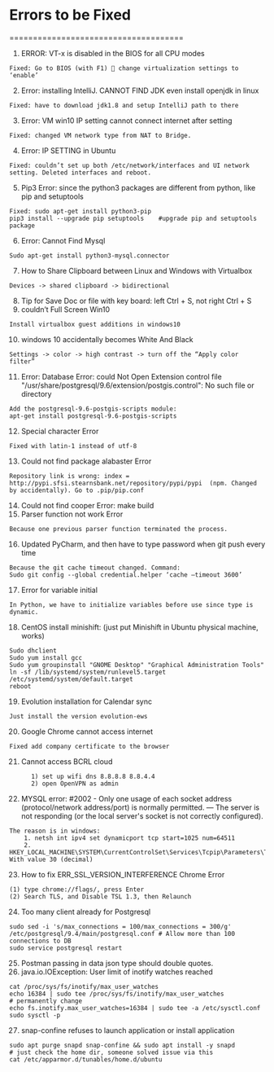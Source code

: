 # Errors to be Fixed
=====================================
1. ERROR: VT-x is disabled in the BIOS for all CPU modes
```
Fixed: Go to BIOS (with F1)  change virtualization settings to ‘enable’
```
2. Error: installing IntelliJ. CANNOT FIND JDK even install openjdk in linux
```
Fixed: have to download jdk1.8 and setup IntelliJ path to there
```
3. Error: VM win10 IP setting cannot connect internet after setting
```
Fixed: changed VM network type from NAT to Bridge.
```
4. Error: IP SETTING in Ubuntu
```
Fixed: couldn’t set up both /etc/network/interfaces and UI network setting. Deleted interfaces and reboot.
```
5. Pip3 Error: since the python3 packages are different from python, like pip and setuptools
```
Fixed: sudo apt-get install python3-pip
pip3 install --upgrade pip setuptools    #upgrade pip and setuptools package
```
6. Error: Cannot  Find Mysql
```
Sudo apt-get install python3-mysql.connector
```
7. How to Share Clipboard between Linux and Windows with Virtualbox
```
Devices -> shared clipboard -> bidirectional
```
8. Tip for Save Doc or file with key board: left Ctrl + S, not right Ctrl + S
9. couldn’t Full Screen Win10
```
Install virtualbox guest additions in windows10
```
10. windows 10 accidentally becomes White And Black
```
Settings -> color -> high contrast -> turn off the “Apply color filter”
```
11. Error: Database Error: could Not Open Extension control file "/usr/share/postgresql/9.6/extension/postgis.control": No such file or directory
```
Add the postgresql-9.6-postgis-scripts module:
apt-get install postgresql-9.6-postgis-scripts
```
12. Special character Error
```
Fixed with latin-1 instead of utf-8
```
13. Could not find package alabaster Error
```
Repository link is wrong: index = http://pypi.sfsi.stearnsbank.net/repository/pypi/pypi  (npm. Changed by accidentally). Go to .pip/pip.conf
```
14. Could not find cooper Error: make build
15. Parser function not work Error
```
Because one previous parser function terminated the process.
```
16. Updated PyCharm, and then have to type password when git push every time
```
Because the git cache timeout changed. Command:
Sudo git config --global credential.helper ‘cache –timeout 3600’
```
17. Error for variable initial
```
In Python, we have to initialize variables before use since type is dynamic.
```
18. CentOS install minishift: (just put Minishift in Ubuntu physical machine, works)
```
Sudo dhclient
Sudo yum install gcc
Sudo yum groupinstall "GNOME Desktop" "Graphical Administration Tools"
ln -sf /lib/systemd/system/runlevel5.target /etc/systemd/system/default.target
reboot
```
19. Evolution installation for Calendar sync
```
Just install the version evolution-ews
```
20. Google Chrome cannot access internet
```
Fixed add company certificate to the browser
```
21. Cannot access BCRL cloud
```
      1) set up wifi dns 8.8.8.8 8.8.4.4
      2) open OpenVPN as admin
```
22. MYSQL error: #2002 - Only one usage of each socket address (protocol/network address/port) is normally permitted. &mdash; The server is not responding (or the local server's socket is not correctly configured). 
```
The reason is in windows:
    1. netsh int ipv4 set dynamicport tcp start=1025 num=64511
    2. HKEY_LOCAL_MACHINE\SYSTEM\CurrentControlSet\Services\Tcpip\Parameters\TcpTimedWaitDelay          With value 30 (decimal)
```
23. How to fix ERR_SSL_VERSION_INTERFERENCE Chrome Error
```
(1) type chrome://flags/, press Enter
(2) Search TLS, and Disable TSL 1.3, then Relaunch
```
24. Too many client already for Postgresql
```
sudo sed -i 's/max_connections = 100/max_connections = 300/g' /etc/postgresql/9.4/main/postgresql.conf # Allow more than 100 connections to DB
sudo service postgresql restart
```
25. Postman passing in data json type should double quotes.
26. java.io.IOException: User limit of inotify watches reached
```
cat /proc/sys/fs/inotify/max_user_watches
echo 16384 | sudo tee /proc/sys/fs/inotify/max_user_watches
# permanently change
echo fs.inotify.max_user_watches=16384 | sudo tee -a /etc/sysctl.conf
sudo sysctl -p
```
27. snap-confine refuses to launch application or install application
```
sudo apt purge snapd snap-confine && sudo apt install -y snapd
# just check the home dir, someone solved issue via this
cat /etc/apparmor.d/tunables/home.d/ubuntu
```
